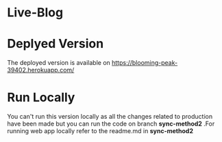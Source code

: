 # Live-Blog

# Deplyed Version
The deployed version is available on 
https://blooming-peak-39402.herokuapp.com/

# Run Locally
You can't run this version locally as all the changes related to production have been made
 but you can run the code on branch **sync-method2** .For running web app locally refer to the readme.md in **sync-method2**  

